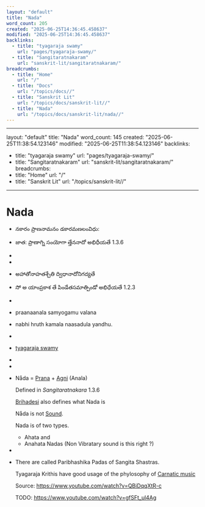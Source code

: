 ```yaml
---
layout: "default"
title: "Nada"
word_count: 205
created: "2025-06-25T14:36:45.458637"
modified: "2025-06-25T14:36:45.458637"
backlinks:
  - title: "tyagaraja swamy"
    url: "pages/tyagaraja-swamy/"
  - title: "Sangitaratnakaram"
    url: "sanskrit-lit/sangitaratnakaram/"
breadcrumbs:
  - title: "Home"
    url: "/"
  - title: "Docs"
    url: "/topics/docs//"
  - title: "Sanskrit Lit"
    url: "/topics/docs/sanskrit-lit//"
  - title: "Nada"
    url: "/topics/docs/sanskrit-lit/nada//"
---
```

---
layout: "default"
title: "Nada"
word_count: 145
created: "2025-06-25T11:38:54.123146"
modified: "2025-06-25T11:38:54.123146"
backlinks:
  - title: "tyagaraja swamy"
    url: "pages/tyagaraja-swamy/"
  - title: "Sangitaratnakaram"
    url: "sanskrit-lit/sangitaratnakaram/"
breadcrumbs:
  - title: "Home"
    url: "/"
  - title: "Sanskrit Lit"
    url: "/topics/sanskrit-lit//"
---
# Nada
- నకారం ప్రాణనామనం డకారమణలంవిధు:
- జాత: ప్రాణాగ్ని సంయోగా త్తేననాదో అభిధీయతే 1.3.6
-
-
- అహాతోనాహతశ్చేతి  ద్విధానాదోనిగద్యతే
- సో అ యాంప్రకాశ తే పిండేతసమాత్పిండో అభిధేయతే 1.2.3
-
- praanaanala samyogamu valana
- nabhi hruth kamala naasadula yandhu.
-
- [tyagaraja swamy](pages/tyagaraja-swamy/)
-
-
- Nåda = [Prana](sanskrit-lit/prana/) + [Agni](sanskrit-lit/agni/) (Anala)
  
  Defined in *Sangitaratnakara* 1.3.6
  
  [Brihadesi](sanskrit-lit/brihadesi/) also defines what Nada is
  
  Nåda is not [Sound](sound/).
  
  Nada is of two types.
	- Ahata and
	- Anahata Nadas (Non Vibratary sound is this right ?)
-
- There are called Paribhashika Padas of Sangita Shastras.
  
  Tyagaraja Krithis have good usage of the phylosophy of [Carnatic music](carnatic-music/)
  
  Source: https://www.youtube.com/watch?v=QBiDqqXtR-c
  
  TODO: https://www.youtube.com/watch?v=gfSFt_ul4Ag